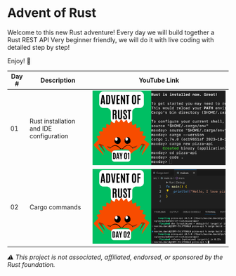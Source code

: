 # Advent of Rust

Welcome to this new Rust adventure!
Every day we will build together a Rust REST API
Very beginner friendly, we will do it with live coding with detailed step by step!

Enjoy! 🦀


| Day #      | Description  | YouTube Link |
| ----------- | ----------- | ----------- |
| 01      | Rust installation and IDE configuration        | [![maxday live coding](img/day01.png)](https://youtu.be/jEbltUVh7mc?si=l8RdkIgc8a_u00SE)
| 02      | Cargo commands       | [![maxday live coding](img/day02.png)](https://youtu.be/3jbc5JKFHl0?si=x8AgOUE_J7DzO_Sa)


*⚠️ This project is not associated, affiliated, endorsed, or sponsored by the Rust foundation.*

